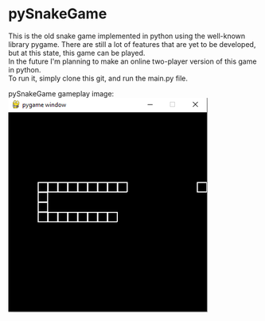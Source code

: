 # pySnakeGame
This is the old snake game implemented in python using the well-known library pygame. There are still a lot of features that are yet to be developed, but at this state, this game can be played.<br>
In the future I'm planning to make an online two-player version of this game in python.<br>
To run it, simply clone this git, and run the main.py file. 

pySnakeGame gameplay image:<br>
![alt text](https://github.com/julim29/pySnakeGame/blob/main/Images/gameplay_1.png)
